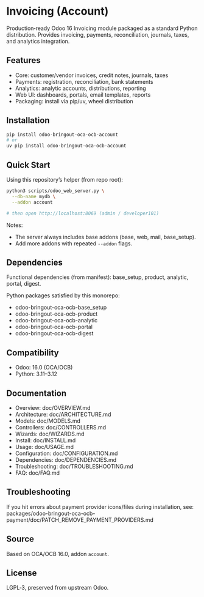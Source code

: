 # Invoicing (Account)

Production‑ready Odoo 16 Invoicing module packaged as a standard Python distribution. Provides invoicing, payments, reconciliation, journals, taxes, and analytics integration.

## Features

- Core: customer/vendor invoices, credit notes, journals, taxes
- Payments: registration, reconciliation, bank statements
- Analytics: analytic accounts, distributions, reporting
- Web UI: dashboards, portals, email templates, reports
- Packaging: install via pip/uv, wheel distribution

## Installation

```bash
pip install odoo-bringout-oca-ocb-account
# or
uv pip install odoo-bringout-oca-ocb-account
```

## Quick Start

Using this repository’s helper (from repo root):

```bash
python3 scripts/odoo_web_server.py \
  --db-name mydb \
  --addon account

# then open http://localhost:8069 (admin / developer101)
```

Notes:
- The server always includes base addons (base, web, mail, base_setup).
- Add more addons with repeated `--addon` flags.

## Dependencies

Functional dependencies (from manifest): base_setup, product, analytic, portal, digest.

Python packages satisfied by this monorepo:
- odoo-bringout-oca-ocb-base_setup
- odoo-bringout-oca-ocb-product
- odoo-bringout-oca-ocb-analytic
- odoo-bringout-oca-ocb-portal
- odoo-bringout-oca-ocb-digest

## Compatibility

- Odoo: 16.0 (OCA/OCB)
- Python: 3.11–3.12

## Documentation

- Overview: doc/OVERVIEW.md
- Architecture: doc/ARCHITECTURE.md
- Models: doc/MODELS.md
- Controllers: doc/CONTROLLERS.md
- Wizards: doc/WIZARDS.md
- Install: doc/INSTALL.md
- Usage: doc/USAGE.md
- Configuration: doc/CONFIGURATION.md
- Dependencies: doc/DEPENDENCIES.md
- Troubleshooting: doc/TROUBLESHOOTING.md
- FAQ: doc/FAQ.md

## Troubleshooting

If you hit errors about payment provider icons/files during installation, see:
packages/odoo-bringout-oca-ocb-payment/doc/PATCH_REMOVE_PAYMENT_PROVIDERS.md

## Source

Based on OCA/OCB 16.0, addon `account`.

## License

LGPL‑3, preserved from upstream Odoo.
